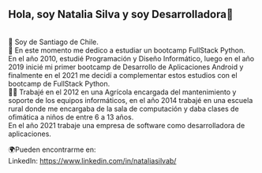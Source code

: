 ## Hola, soy Natalia Silva y soy Desarrolladora👋
<br>
📌 Soy de Santiago de Chile.<br>
📖 En este momento me dedico a estudiar un bootcamp FullStack Python.<br>
En el año 2010, estudié Programación y Diseño Informático, luego en el año 2019 inicié mi primer bootcamp de Desarrollo de Aplicaciones Android 
y finalmente en el 2021 me decidí a complementar estos estudios con el bootcamp de FullStack Python. <br>
👩‍💻 Trabajé en el 2012 en una Agrícola encargada del mantenimiento y soporte de los equipos informáticos, en el año 2014 trabajé en una escuela rural 
donde me encargaba de la sala de computación y daba clases de ofimática a niños de entre 6 a 13 años. <br>
En el año 2021 trabaje una empresa de software como desarrolladora de aplicaciones.<br>

🌍Pueden encontrarme en: <br>
LinkedIn: https://www.linkedin.com/in/nataliasilvab/<br>



<!--
**nataliasilvab/nataliasilvab** is a ✨ _special_ ✨ repository because its `README.md` (this file) appears on your GitHub profile.

Here are some ideas to get you started:

- 🔭 I’m currently working on ...
- 🌱 I’m currently learning ...
- 👯 I’m looking to collaborate on ...
- 🤔 I’m looking for help with ...
- 💬 Ask me about ...
- 📫 How to reach me: ...
- 😄 Pronouns: ...
- ⚡ Fun fact: ...
-->
